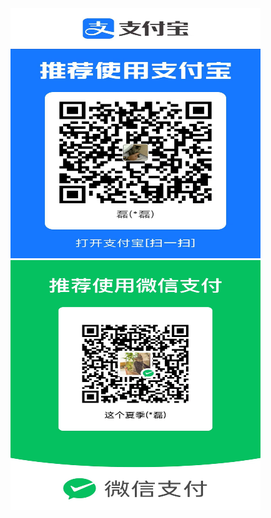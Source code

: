 <img height="400px" src="https://github.com/csuwl/ZLExpress/blob/master/images/zfb-sq.jpg" width="400px" alt=""/>

<img height="400px" src="https://github.com/csuwl/ZLExpress/blob/master/images/wx-sq.jpg" width="400px" alt=""/>